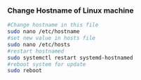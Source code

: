 ### Change Hostname of Linux machine

```bash
#Change hostname in this file
sudo nano /etc/hostname
#set new value in hosts file
sudo nano /etc/hosts
#restart hostnamed
sudo systemctl restart systemd-hostnamed
#reboot system for update
sudo reboot
```
